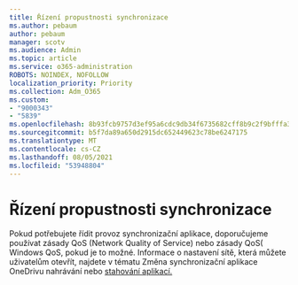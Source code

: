 ```yaml
---
title: Řízení propustnosti synchronizace
ms.author: pebaum
author: pebaum
manager: scotv
ms.audience: Admin
ms.topic: article
ms.service: o365-administration
ROBOTS: NOINDEX, NOFOLLOW
localization_priority: Priority
ms.collection: Adm_O365
ms.custom:
- "9000343"
- "5839"
ms.openlocfilehash: 8b93fcb9757d3ef95a6cdc9db34f6735682cff8b9c2f9bfffa38a547326b69e7
ms.sourcegitcommit: b5f7da89a650d2915dc652449623c78be6247175
ms.translationtype: MT
ms.contentlocale: cs-CZ
ms.lasthandoff: 08/05/2021
ms.locfileid: "53948804"
---
```

# <a name="control-sync-throughput"></a>Řízení propustnosti synchronizace

Pokud potřebujete řídit provoz synchronizační aplikace, doporučujeme používat zásady QoS (Network Quality of Service) nebo zásady QoS( Windows QoS, pokud je to možné. Informace o nastavení sítě, která můžete uživatelům otevřít, najdete v tématu Změna synchronizační aplikace OneDrivu nahrávání nebo [stahování aplikací.](https://support.office.com/article/71cc69da-2371-4981-8cc8-b4558bdda56e)